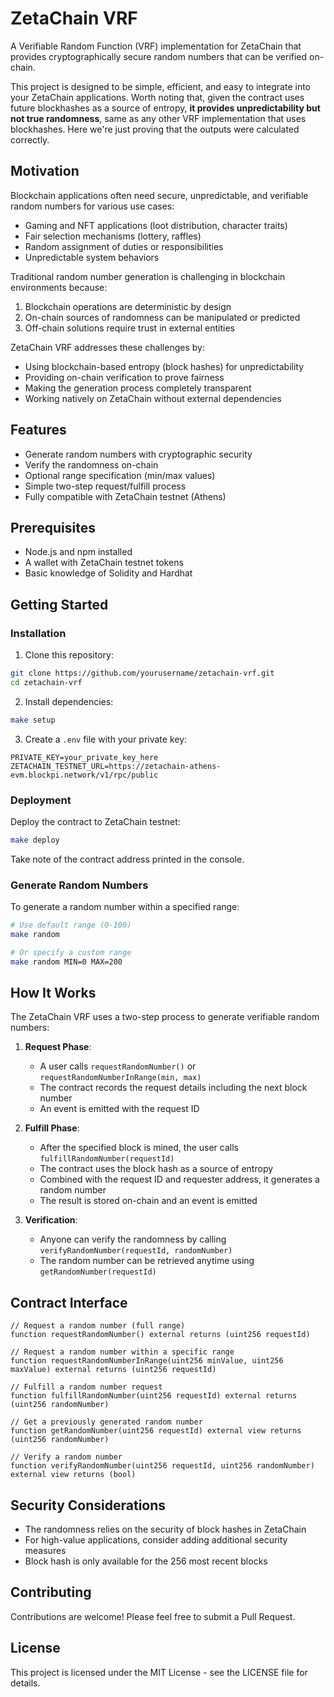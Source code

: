 # ZetaChain VRF

A Verifiable Random Function (VRF) implementation for ZetaChain that provides
cryptographically secure random numbers that can be verified on-chain.

This project is designed to be simple, efficient, and easy to integrate into
your ZetaChain applications. Worth noting that, given the contract uses future
blockhashes as a source of entropy, **it provides unpredictability but not true
randomness**, same as any other VRF implementation that uses blockhashes. Here
we're just proving that the outputs were calculated correctly.

## Motivation

Blockchain applications often need secure, unpredictable, and verifiable random numbers for various use cases:

- Gaming and NFT applications (loot distribution, character traits)
- Fair selection mechanisms (lottery, raffles)
- Random assignment of duties or responsibilities
- Unpredictable system behaviors

Traditional random number generation is challenging in blockchain environments because:

1. Blockchain operations are deterministic by design
2. On-chain sources of randomness can be manipulated or predicted
3. Off-chain solutions require trust in external entities

ZetaChain VRF addresses these challenges by:

- Using blockchain-based entropy (block hashes) for unpredictability
- Providing on-chain verification to prove fairness
- Making the generation process completely transparent
- Working natively on ZetaChain without external dependencies

## Features

- Generate random numbers with cryptographic security
- Verify the randomness on-chain
- Optional range specification (min/max values)
- Simple two-step request/fulfill process
- Fully compatible with ZetaChain testnet (Athens)

## Prerequisites

- Node.js and npm installed
- A wallet with ZetaChain testnet tokens
- Basic knowledge of Solidity and Hardhat

## Getting Started

### Installation

1. Clone this repository:
```bash
git clone https://github.com/yourusername/zetachain-vrf.git
cd zetachain-vrf
```

2. Install dependencies:
```bash
make setup
```

3. Create a `.env` file with your private key:
```
PRIVATE_KEY=your_private_key_here
ZETACHAIN_TESTNET_URL=https://zetachain-athens-evm.blockpi.network/v1/rpc/public
```

### Deployment

Deploy the contract to ZetaChain testnet:

```bash
make deploy
```

Take note of the contract address printed in the console.

### Generate Random Numbers

To generate a random number within a specified range:

```bash
# Use default range (0-100)
make random

# Or specify a custom range
make random MIN=0 MAX=200
```

## How It Works

The ZetaChain VRF uses a two-step process to generate verifiable random numbers:

1. **Request Phase**:
   - A user calls `requestRandomNumber()` or `requestRandomNumberInRange(min, max)`
   - The contract records the request details including the next block number
   - An event is emitted with the request ID

2. **Fulfill Phase**:
   - After the specified block is mined, the user calls `fulfillRandomNumber(requestId)`
   - The contract uses the block hash as a source of entropy
   - Combined with the request ID and requester address, it generates a random number
   - The result is stored on-chain and an event is emitted

3. **Verification**:
   - Anyone can verify the randomness by calling `verifyRandomNumber(requestId, randomNumber)`
   - The random number can be retrieved anytime using `getRandomNumber(requestId)`

## Contract Interface

```solidity
// Request a random number (full range)
function requestRandomNumber() external returns (uint256 requestId)

// Request a random number within a specific range
function requestRandomNumberInRange(uint256 minValue, uint256 maxValue) external returns (uint256 requestId)

// Fulfill a random number request
function fulfillRandomNumber(uint256 requestId) external returns (uint256 randomNumber)

// Get a previously generated random number
function getRandomNumber(uint256 requestId) external view returns (uint256 randomNumber)

// Verify a random number
function verifyRandomNumber(uint256 requestId, uint256 randomNumber) external view returns (bool)
```

## Security Considerations

- The randomness relies on the security of block hashes in ZetaChain
- For high-value applications, consider adding additional security measures
- Block hash is only available for the 256 most recent blocks

## Contributing

Contributions are welcome! Please feel free to submit a Pull Request.

## License

This project is licensed under the MIT License - see the LICENSE file for details.
